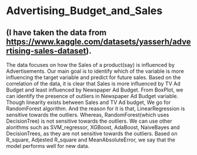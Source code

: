 # Advertising_Budget_and_Sales
## (I have taken the data from https://www.kaggle.com/datasets/yasserh/advertising-sales-dataset).
The data focuses on how the Sales of a product(say) is influenced by Advertisements.
Our main goal is to identify which of the variable is more influencing the target variable and predict for future sales.
Based on the correlation of the data, it is clear that Sales is more influenced by TV Ad Budget and least influenced by Newspaper Ad Budget.
From BoxPlot, we can identify the presence of outliers in Newspaper Ad Budget variable.
Though linearity exists between Sales and TV Ad budget, We go for RandomForest algorithm. And the reason for it is that, LinearRegression is sensitive towards the outliers. Whereas, RandomForest(which uses DecisionTree) is not sensitive towards the outliers. We can use other alorithms such as SVM_regressor, XGBoost, AdaBoost, NaiveBayes and DecisionTrees, as they are not sensitive towards the outliers.
Based on R_square, Adjested R_square and MeanAbsoluteError, we say that the model performs well for new data.
